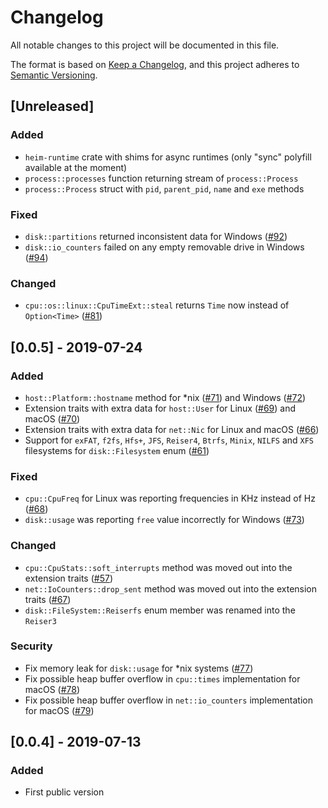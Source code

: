 # Changelog
All notable changes to this project will be documented in this file.

The format is based on [Keep a Changelog](https://keepachangelog.com/en/1.0.0/),
and this project adheres to [Semantic Versioning](https://semver.org/spec/v2.0.0.html).

## [Unreleased]

### Added

- `heim-runtime` crate with shims for async runtimes (only "sync" polyfill available at the moment)
- `process::processes` function returning stream of `process::Process`
- `process::Process` struct with `pid`, `parent_pid`, `name` and `exe` methods

### Fixed

- `disk::partitions` returned inconsistent data for Windows ([#92](https://github.com/heim-rs/heim/issues/92))
- `disk::io_counters` failed on any empty removable drive in Windows ([#94](https://github.com/heim-rs/heim/issues/94))

### Changed

- `cpu::os::linux::CpuTimeExt::steal` returns `Time` now instead of `Option<Time>` ([#81](https://github.com/heim-rs/heim/issues/81))

## [0.0.5] - 2019-07-24

### Added

- `host::Platform::hostname` method for *nix ([#71](https://github.com/heim-rs/heim/issues/71)) and Windows ([#72](https://github.com/heim-rs/heim/issues/72))
- Extension traits with extra data for `host::User` for Linux ([#69](https://github.com/heim-rs/heim/issues/69)) and macOS ([#70](https://github.com/heim-rs/heim/issues/70))
- Extension traits with extra data for `net::Nic` for Linux and macOS ([#66](https://github.com/heim-rs/heim/issues/66))
- Support for `exFAT`, `f2fs`, `Hfs+`, `JFS`, `Reiser4`, `Btrfs`, `Minix`, `NILFS` and `XFS` filesystems for `disk::Filesystem` enum ([#61](https://github.com/heim-rs/heim/issues/61))

### Fixed

- `cpu::CpuFreq` for Linux was reporting frequencies in KHz instead of Hz ([#68](https://github.com/heim-rs/heim/issues/68))
- `disk::usage` was reporting `free` value incorrectly for Windows ([#73](https://github.com/heim-rs/heim/issues/73))

### Changed

- `cpu::CpuStats::soft_interrupts` method was moved out into the extension traits ([#57](https://github.com/heim-rs/heim/issues/57))
- `net::IoCounters::drop_sent` method was moved out into the extension traits ([#67](https://github.com/heim-rs/heim/issues/67))
- `disk::FileSystem::Reiserfs` enum member was renamed into the `Reiser3`

### Security

- Fix memory leak for `disk::usage` for *nix systems ([#77](https://github.com/heim-rs/heim/issues/77))
- Fix possible heap buffer overflow in `cpu::times` implementation for macOS ([#78](https://github.com/heim-rs/heim/issues/78))
- Fix possible heap buffer overflow in `net::io_counters` implementation for macOS ([#79](https://github.com/heim-rs/heim/issues/79))

## [0.0.4] - 2019-07-13

### Added

- First public version
